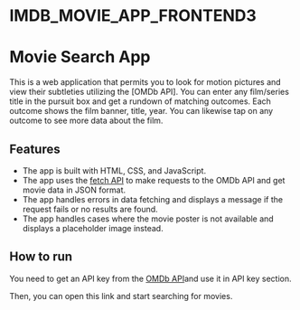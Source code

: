 # IMDB_MOVIE_APP_FRONTEND3

# Movie Search App

This is a web application that permits you to look for motion pictures and view their subtleties utilizing the [OMDb API]. You can enter any film/series title in the pursuit box and get a rundown of matching outcomes. Each outcome shows the film banner, title, year. You can likewise tap on any outcome to see more data about the film.
## Features

- The app is built with HTML, CSS, and JavaScript.
- The app uses the [fetch API](https://developer.mozilla.org/en-US/docs/Web/API/Fetch_API) to make requests to the 
 OMDb API and get movie data in JSON format.
- The app handles errors in data fetching and displays a message if the request fails or no results are found.
- The app handles cases where the movie poster is not available and displays a placeholder image instead.

## How to run

You need to get an API key from the [OMDb API](https://www.omdbapi.com/apikey.aspx)and use it in API key section.

Then, you can open this link and start searching for movies.
